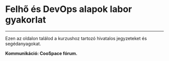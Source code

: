 # Felhő és DevOps alapok labor gyakorlat 

---

Ezen az oldalon találod a kurzushoz tartozó hivatalos jegyzeteket és segédanyagokat.

**Kommunikáció: CooSpace fórum.**

